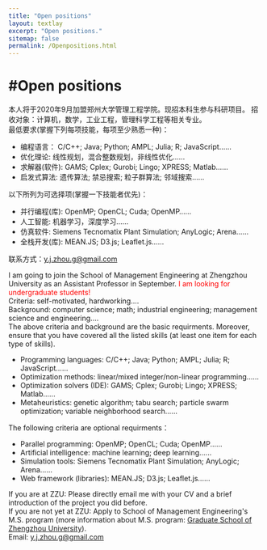 ```yaml
---
title: "Open positions"
layout: textlay
excerpt: "Open positions."
sitemap: false
permalink: /Openpositions.html
---
```


#Open positions
======
本人将于2020年9月加盟郑州大学管理工程学院。现招本科生参与科研项目。
招收对象：计算机，数学，工业工程，管理科学工程等相关专业。<br>
最低要求(掌握下列每项技能，每项至少熟悉一种)：
- 编程语言： C/C++; Java; Python; AMPL; Julia; R; JavaScript……
- 优化理论: 线性规划，混合整数规划，非线性优化……
- 求解器(软件): GAMS; Cplex; Gurobi; Lingo; XPRESS; Matlab……
- 启发式算法: 遗传算法; 禁忌搜索; 粒子群算法; 邻域搜索……

以下所列为可选择项(掌握一下技能者优先)：
- 并行编程(库): OpenMP; OpenCL; Cuda; OpenMP……
- 人工智能: 机器学习，深度学习……
- 仿真软件: Siemens Tecnomatix Plant Simulation; AnyLogic; Arena……
- 全栈开发(库): MEAN.JS; D3.js; Leaflet.js……

联系方式：y.j.zhou.g@gmail.com


I am going to join the School of Management Engineering at Zhengzhou University as an Assistant Professor in September. 
<font color="red">I am looking for undergraduate students! </font>     
Criteria: self-motivated, hardworking....<br>
Background: computer science; math; industrial engineering; management science and engineering....<br>
The above criteria and background are the basic requirments. Moreover, ensure that you have covered all the listed skills (at least one  item for each type of skills).
- Programming languages: C/C++; Java; Python; AMPL; Julia; R; JavaScript......
- Optimization methods: linear/mixed integer/non-linear programming......
- Optimization solvers (IDE): GAMS; Cplex; Gurobi; Lingo; XPRESS; Matlab......
- Metaheuristics: genetic algorithm; tabu search; particle swarm optimization; variable neighborhood search......

The following criteria are optional requirments：
- Parallel programming: OpenMP; OpenCL; Cuda; OpenMP......
- Artificial intelligence: machine learning; deep learning......
- Simulation tools: Siemens Tecnomatix Plant Simulation; AnyLogic; Arena......
- Web framework (libraries): MEAN.JS; D3.js; Leaflet.js......

If you are at ZZU: Please directly email me with your CV and a brief introduction of the project you did before.<br>
If you are not yet at ZZU: Apply to School of Management Engineering's M.S. program (more information about M.S. program: [Graduate School of Zhengzhou University](http://gs.zzu.edu.cn/)).<br>
Email: y.j.zhou.g@gmail.com



